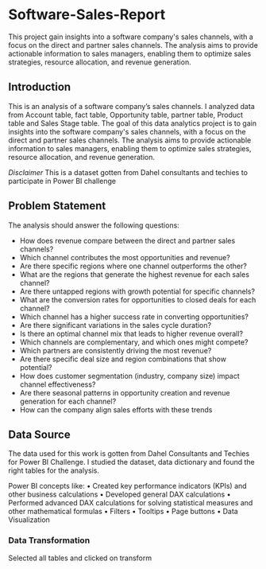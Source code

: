 # Software-Sales-Report
This project gain insights into a software company's sales channels, with a focus on the direct and partner sales channels. The analysis aims to provide actionable information to sales managers, enabling them to optimize sales strategies, resource allocation, and revenue generation.

## Introduction
This is an analysis of a software company’s sales channels. I analyzed data from Account table, fact table, Opportunity table, partner table, Product table and Sales Stage table.
 The goal of this data analytics project is to gain insights into the software company's sales channels, with a focus on the direct and partner sales channels. The analysis aims to provide actionable information to sales managers, enabling them to optimize sales strategies, resource allocation, and revenue generation.

_Disclaimer_ This is a dataset gotten from Dahel consultants and techies to participate in Power BI challenge 

## Problem Statement
The analysis should answer the following questions: 
*	How does revenue compare between the direct and partner sales channels? 
*	Which channel contributes the most opportunities and revenue?
*	Are there specific regions where one channel outperforms the other? 
*	What are the regions that generate the highest revenue for each sales channel? 
*	Are there untapped regions with growth potential for specific channels? 
*	What are the conversion rates for opportunities to closed deals for each channel? 
*	Which channel has a higher success rate in converting opportunities? 
*	Are there significant variations in the sales cycle duration? 
*	Is there an optimal channel mix that leads to higher revenue overall? 
*	Which channels are complementary, and which ones might compete? 
*	Which partners are consistently driving the most revenue? 
*	Are there specific deal size and region combinations that show potential? 
*	How does customer segmentation (industry, company size) impact channel effectiveness? 
*	Are there seasonal patterns in opportunity creation and revenue generation for each channel? 
*	How can the company align sales efforts with these trends

## Data Source
The data used for this work is gotten from Dahel Consultants and Techies for Power BI Challenge. I studied the dataset, data dictionary and found the right tables for the analysis.

Power BI concepts like:
•	Created key performance indicators (KPIs) and other business calculations
•	Developed general DAX calculations 
•	Performed advanced DAX calculations for solving statistical measures and other mathematical formulas
•	Filters
•	Tooltips
•	Page buttons
•	Data Visualization

### Data Transformation
Selected all tables and clicked on transform
